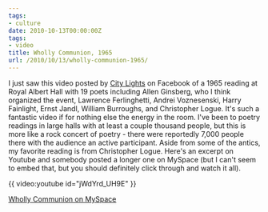```yaml
---
tags:
- culture
date: 2010-10-13T00:00:00Z
tags:
- video
title: Wholly Communion, 1965
url: /2010/10/13/wholly-communion-1965/
---
```


I just saw this video posted by <a href="http://www.citylights.com/">City Lights</a> on Facebook of a 1965 reading at Royal Albert Hall with 19 poets including Allen Ginsberg, who I think organized the event, Lawrence Ferlinghetti, Andrei Voznesenski, Harry Fainlight, Ernst Jandl, William Burroughs, and Christopher Logue. It's such a fantastic video if for nothing else the energy in the room. I've been to poetry readings in large halls with at least a couple thousand people, but this is more like a rock concert of poetry - there were reportedly 7,000 people there with the audience an active participant. Aside from some of the antics, my favorite reading is from Christopher Logue. Here's an excerpt on Youtube and somebody posted a longer one on MySpace (but I can't seem to embed that, but you should definitely click through and watch it all).


{{ video:youtube id="jWdYrd_UH9E" }}

<a href="http://vids.myspace.com/index.cfm?fuseaction=vids.individual&amp;videoid=55790725">Wholly Communion on MySpace</a>
